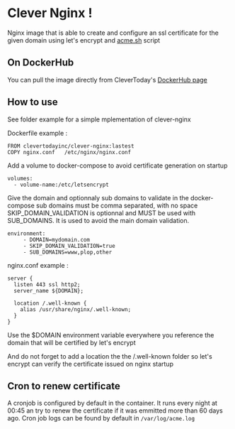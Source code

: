 # Clever Nginx !

Nginx image that is able to create and configure an ssl certificate for the given domain using let's encrypt and [acme.sh](https://github.com/Neilpang/acme.sh) script

## On DockerHub

You can pull the image directly from CleverToday's [DockerHub page](https://hub.docker.com/r/clevertodayinc/clever-nginx/)

## How to use

See folder example for a simple mplementation of clever-nginx

Dockerfile example :

```
FROM clevertodayinc/clever-nginx:lastest
COPY nginx.conf   /etc/nginx/nginx.conf
```

Add a volume to docker-compose to avoid certificate generation on startup
```
volumes:
  - volume-name:/etc/letsencrypt
```

Give the domain and optionnaly sub domains to validate in the docker-compose
sub domains must be comma separated, with no space
SKIP_DOMAIN_VALIDATION is optionnal and MUST be used with SUB_DOMAINS. It is used to avoid the main domain validation.
```
environment:
     - DOMAIN=mydomain.com
     - SKIP_DOMAIN_VALIDATION=true
     - SUB_DOMAINS=www,plop,other
```

nginx.conf example :

```
server {
  listen 443 ssl http2;
  server_name ${DOMAIN};

  location /.well-known {
    alias /usr/share/nginx/.well-known;
  }
}
```

Use the $DOMAIN environment variable everywhere you reference the domain that will be certified by let's encrypt

And do not forget to add a location the the /.well-known folder so let's encrypt can verify the certificate issued on nginx startup


## Cron to renew certificate

A cronjob is configured by default in the container.
It runs every night at 00:45 an try to renew the certificate if it was emmitted more than 60 days ago.
Cron job logs can be found by default in ```/var/log/acme.log```